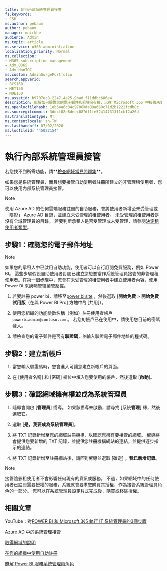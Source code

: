 ```yaml
---
title: 執行內部系統管理員接管
f1.keywords:
- CSH
ms.author: pebaum
author: pebaum
manager: mnirkhe
audience: Admin
ms.topic: article
ms.service: o365-administration
localization_priority: Normal
ms.collection:
- M365-subscription-management
- Adm_O365
- Adm_NonTOC
ms.custom: AdminSurgePortfolio
search.appverid:
- BCS160
- MET150
- MOE150
ms.assetid: b9707ec8-2247-4e25-9bad-f11ddbc686e4
description: 瞭解如何驗證您的電子郵件和網域擁有權，以在 Microsoft 365 中接管未受管理的租使用者
ms.openlocfilehash: 1eb54a6c34c9700bda09a660c71d2b1222fcdb8c
ms.sourcegitcommit: 3ddcf08e8deec087df1fe524147313f1cb12a26d
ms.translationtype: MT
ms.contentlocale: zh-TW
ms.lasthandoff: 07/02/2020
ms.locfileid: "45022154"
---
```

# <a name="perform-an-internal-admin-takeover"></a>執行內部系統管理員接管

 若您找不到所需功能，請**[檢查網域常見問題集](../setup/domains-faq.md)**。 

如果您是系統管理員，而且想要接管自助使用者註冊所建立的非管理租使用者，您可以使用內部系統管理員接管。

> [!NOTE]
> 使用 Azure AD 的任何雲端服務註冊的自助服務，會將使用者新增至未受管理或「陰影」 Azure AD 目錄，並建立未受管理的租使用者。 未受管理的租使用者是沒有全域管理員的目錄。 若要判斷承租人是否受管理或未受管理，請參閱[決定租使用者類型](https://docs.microsoft.com/power-platform/admin/powerapps-gdpr-dsr-guide-systemlogs#determining-tenant-type)。 
  
## <a name="step-1-verify-your-email-address"></a>步驟1：確認您的電子郵件地址

> [!NOTE]
> 如果您的承租人中已啟用自助功能，使用者可以自行訂閱免費服務，例如 Power BI。 這些步驟假設自助使用者訂閱已建立您想要當作系統管理員接管的非管理租使用者。在第一個步驟中，您會在未受管理的租使用者中建立使用者內容，使用 Power BI 來說明管理接管路徑。

1. 若要註冊 power bi，請移至[power bi site](https://powerbi.com) ，然後選取 [**開始免費**  >  **開始免費試用版**（在與 Power BI Pro] 方塊中的 [共用]）。 

2. 使用您組織的功能變數名稱（例如）註冊使用者帳戶 `powerbiadmin@contoso.com` 。 若您的帳戶已在使用中，請使用您目前的密碼登入。

3. 請檢查您的電子郵件是否有**驗證碼**，並輸入驗證電子郵件地址的程式碼。
    
## <a name="step-2-create-a-new-account"></a>步驟2：建立新帳戶

1. 當您輸入驗證碼時，您會進入可讓您建立新帳戶的頁面。 
    
2. 在 [使用者名稱] 和 [密碼] 欄位中填入您要使用的帳戶，然後選取 [**啟動**]。 
    
## <a name="step-3-verify-domain-ownership-and-become-the-admin"></a>步驟3：確認網域擁有權並成為系統管理員

1. 隨即會開啟 [**管理員**] 嚮導。 如果該嚮導未啟動，請尋找 [系統**管理**] 磚，然後選取它。 

2. 選取 **[是，我要成為系統管理員]**。

3. 將 TXT 記錄新增至您的網域註冊機構，以確認您擁有要接管的網域。 嚮導將會提供您要新增的 TXT 記錄，並提供您註冊機構網站的連結，並提供逐步指示的連結。
    
4. 將 TXT 記錄新增至註冊網站後，請回到嚮導並選取 [確定] **，我已新增記錄**。
    
> [!NOTE]
> 接管陰影租使用者不會影響任何現有的資訊或服務。 不過，如果網域中的任何使用者已註冊需要授權的服務，系統就會要求您購買其授權，作為接管系統管理員角色的一部分。 您可以在系統管理員設定程式完成後，購買或移除授權。
  
## <a name="related-articles"></a>相關文章

YouTube：對[POWER BI 和 Microsoft 365 執行 IT 系統管理員的3個步驟](https://www.youtube.com/watch?v=xt5EsrQBZZk)

[Azure AD 中的系統管理接管](https://docs.microsoft.com/azure/active-directory/users-groups-roles/domains-admin-takeover)

[取得網域的說明](../get-help-with-domains/get-help-with-domains.md)

[在您的組織中使用自助註冊](self-service-sign-up.md)
  
[瞭解 Power BI 服務系統管理員角色](https://docs.microsoft.com/power-bi/service-admin-role)

